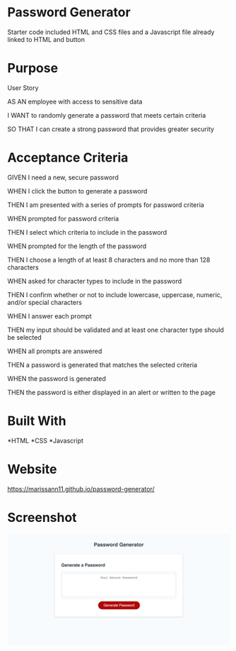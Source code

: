 # Password Generator 

Starter code included HTML and CSS files and a Javascript file already linked to HTML and button

# Purpose

User Story

AS AN employee with access to sensitive data

I WANT to randomly generate a password that meets certain criteria

SO THAT I can create a strong password that provides greater security

# Acceptance Criteria

GIVEN I need a new, secure password

WHEN I click the button to generate a password

THEN I am presented with a series of prompts for password criteria

WHEN prompted for password criteria

THEN I select which criteria to include in the password

WHEN prompted for the length of the password

THEN I choose a length of at least 8 characters and no more than 128 characters

WHEN asked for character types to include in the password

THEN I confirm whether or not to include lowercase, uppercase, numeric, and/or special characters

WHEN I answer each prompt

THEN my input should be validated and at least one character type should be selected

WHEN all prompts are answered

THEN a password is generated that matches the selected criteria

WHEN the password is generated

THEN the password is either displayed in an alert or written to the page

# Built With

*HTML
*CSS
*Javascript

# Website

https://marissann11.github.io/password-generator/

# Screenshot

![ScreenShot](./Develop/final-screenshot.png?raw=true "Screenshot")
